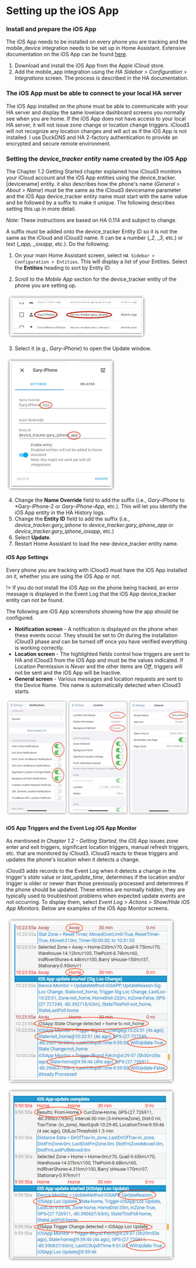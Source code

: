 # Setting up the iOS App



### Install and prepare the iOS App

The iOS App needs to be installed on every phone you are tracking and the mobile_device integration needs to be set up in Home Assistant. Extensive documentation on the iOS App can be found [here](https://companion.home-assistant.io/).

1. Download and install the iOS App from the Apple iCloud store.
2. Add the mobile_app integration using the *HA Sidebar > Configuration > Integrations* screen. The process is described in the HA documentation.

### The iOS App must be able to connect to your local HA server

The iOS App installed on the phone must be able to communicate with your HA server and display the same lovelace dashboard screens you normally see when you are home. If the iOS App does not have access to your local HA server, it will not issue zone change or location change triggers. iCloud3 will not recognize any location changes and will act as if the iOS App is not installed. I use DuckDNS and HA 2-factory authentication to provide an encrypted and secure remote environment.

### Setting the *device_tracker entity* name created by the iOS App

The Chapter 1.2 Getting Started chapter explained how iCloud3 monitors your iCloud account and the iOS App entities using the device_tracker.[devicename] entity. it also describes how the phone's name (*General > About > Name*) must be the same as the iCloud3 devicename parameter and the iOS App device_tracker entity name must start with the same value and be followed by a suffix to make it unique. The following describes setting this up in more detail.

*Note:* These instructions are based on HA 0.114 and subject to change. 

A suffix must be added onto the device_tracker Entity ID so it is not the same as the iCloud and iCloud3 name. It can be a number (*_2, _3*, etc.) or text (*_app, _iosapp*, etc.). Do the following:

1. On your main Home Assistant screen, select `HA Sidebar > Configuration > Entities`. This will display a list of your Entities. Select the **Entities** heading to sort by Entity ID.

2. Scroll to the *Mobile App* section for the device_tracker entity of the phone you are setting up.

![entity name change](../images/iosapp_entity_name_selection.jpg)

3. Select it (e.g., *Gary-iPhone*) to open the Update window.

![entity name selection](../images/iosapp_entity_name_change.jpg)



4. Change the **Name Override** field to add the suffix (i.e., *Gary-iPhone*  to  *Gary-iPhone-2 or *Gary-iPhone-App*, etc.). This will let you identify the iOS App entity in the HA History logs.
5. Change the **Entity ID** field to add the suffix (i.e., *device_tracker.gary_iphone*  to  *device_tracker.gary_iphone_app* or *device_tracker.gary_iphone_iosapp*, etc.)
6. Select **Update**.
7. Restart Home Assistant to load the new device_tracker entity name.  

#### iOS App Settings

Every phone you are tracking with iCloud3 must have the iOS App installed on it, whether you are using the iOS App or not.

!> If you do not install the iOS App on the phone being tracked, an error message is displayed in the Event Log that the iOS App device_tracker entity can not be found.

The following are iOS App screenshots showing how the app should be configured.

- **Notification screen** - A notification is displayed on the phone when these events occur. They should be set to *On* during the installation iCloud3 phase and can be turned off once you have verified everything is working correctly.
- **Location screen** - The highlighted fields control how triggers are sent to HA and iCloud3 from the iOS App and must be the values indicated. If Location Permission is *Never* and the other items are *Off*, triggers will not be sent and the iOS App will be Inactive.
- **General screen** - Various messages and location requests are sent to the Device Name. This name is automatically detected when iCloud3 starts.

![iosapp_settings](../images/iosapp_settings.jpg)


#### iOS App Triggers and the Event Log iOS App Monitor

As mentioned in *Chapter 1.2 - Getting Started*, the iOS App issues zone enter and exit triggers, significant location triggers, manual refresh triggers, etc. that are monitored by iCloud3. iCloud3 reacts to these triggers and updates the phone's location when it detects a change. 

iCloud3 adds records to the Event Log when it detects a change in the trigger's *state* value or *last_update_time*, determines if the location and/or trigger is older or newer than  those previously processed and determines if the phone should be updated. These entries are normally hidden, they are typically used to troubleshoot problems when expected update events are not occurring. To display them, select *Event Log > Actions > Show/Hide iOS App Monitors*. Below are examples of the iOS App Monitor screens.

![iosapp_settings](../images/evlog_iosapp_monitor_state_change.jpg)
![iosapp_settings](../images/evlog_iosapp_monitor_loc_update.jpg)